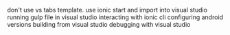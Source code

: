 
don't use vs tabs template. 
use ionic start and import into visual studio
running gulp file in visual studio
interacting with ionic cli 
configuring android versions
building from visual studio
debugging with visual studio
